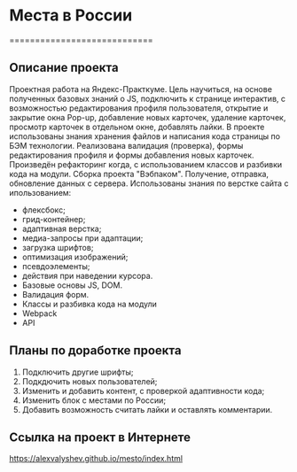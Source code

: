 # **Места в России**
============================
## **Описание проекта**
Проектная работа на Яндекс-Практкуме.
Цель научиться, на основе полученных базовых знаний о JS, подключить к странице интерактив,
с возможностью редактирования профиля пользователя, открытие и закрытие окна Pop-up, добавление
новых карточек, удаление карточек, просмотр карточек в отдельном окне, добавлять лайки.
В проекте использованы знания хранения файлов и написания кода страницы по БЭМ технологии.
Реализована валидация (проверка), формы редактирования профиля и формы добавления новых карточек.
Произведён рефакторинг когда, с использованием классов и разбивки кода на модули.
Сборка проекта "Вэбпаком". Получение, отправка, обновление данных с сервера.
Использованы знания по верстке сайта с ипользованием:
* флексбокс;
* грид-контейнер;
* адаптивная верстка;
* медиа-запросы при адаптации;
* загрузка шрифтов;
* оптимизация изображений;
* псевдоэлементы;
* действия при наведении курсора.
* Базовые основы JS, DOM.
* Валидация форм.
* Классы и разбивка кода на модули
* Webpack
* API

## **Планы по доработке проекта**
1. Подключить другие шрифты;
2. Подкдючить новых пользователей;
3. Изменить и добавить контент, с проверкой адаптивности кода;
4. Изменить блок с местами по России;
5. Добавить возможность считать лайки и оставлять комментарии.

## **Ссылка на проект в Интернете**
   https://alexvalyshev.github.io/mesto/index.html
